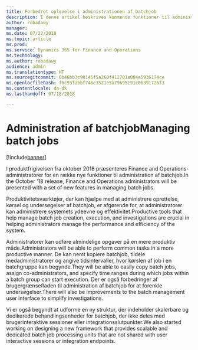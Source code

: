 ```yaml
---
title: Forbedret oplevelse i administrationen af batchjob
description: I denne artikel beskrives kommende funktioner til administration af batchjob.
author: robadawy
manager: 
ms.date: 07/22/2018
ms.topic: article
ms.prod: 
ms.service: Dynamics 365 for Finance and Operations
ms.technology: 
ms.author: robadawy
audience: admin
ms.translationtype: HT
ms.sourcegitcommit: 0b40bb3c98145f5a260f412701a884a5936174ce
ms.openlocfilehash: f6c93fabbf746e3521e5a79695191e06391726f3
ms.contentlocale: da-dk
ms.lasthandoff: 07/18/2018

---
```


# <a name="managing-batch-jobs"></a><span data-ttu-id="63677-103">Administration af batchjob</span><span class="sxs-lookup"><span data-stu-id="63677-103">Managing batch jobs</span></span>

[!include[banner](../../includes/banner.md)]

<span data-ttu-id="63677-104">I produktfrigivelsen fra oktober 2018 præsenteres Finance and Operations-administratorer for en række nye funktioner til administration af batchjob.</span><span class="sxs-lookup"><span data-stu-id="63677-104">In the October '18 release, Finance and Operations administrators will be presented with a set of new features in managing batch jobs.</span></span>

<span data-ttu-id="63677-105">Produktivitetsværktøjer, der kan hjælpe med at administrere oprettelse, kørsel og undersøgelser af batchjob, er afgørende for, at administratorer kan administrere systemets ydeevne og effektivitet.</span><span class="sxs-lookup"><span data-stu-id="63677-105">Productive tools that help manage batch job creation, execution, and investigations are crucial in helping administrators manage the performance and efficiency of the system.</span></span>

<span data-ttu-id="63677-106">Administratorer kan udføre almindelige opgaver på en mere produktiv måde.</span><span class="sxs-lookup"><span data-stu-id="63677-106">Administrators will be able to perform common tasks in a more productive manner.</span></span> <span data-ttu-id="63677-107">De kan nemt kopiere batchjob, tildele medadministratorer og angive tidsintervaller, hvor kørslen af job i en batchgruppe kan begynde.</span><span class="sxs-lookup"><span data-stu-id="63677-107">They will be able to easily copy batch jobs, assign co-administrators, and specify time ranges during which jobs within a batch group can start execution.</span></span> <span data-ttu-id="63677-108">Der er også forbedringer af brugergrænsefladen til administration af batchjob for at forenkle undersøgelser.</span><span class="sxs-lookup"><span data-stu-id="63677-108">There will also be improvements to the batch management user interface to simplify investigations.</span></span> 

<span data-ttu-id="63677-109">Vi er også begyndt at udforme en ny struktur, der indeholder skalerbare og dedikerede behandlingsenheder for batchjob, der ikke deles med brugerinteraktive sessioner eller integrationsslutpunkter.</span><span class="sxs-lookup"><span data-stu-id="63677-109">We also started working on designing a new framework that provides scalable and dedicated batch job processing units that are not shared with user interactive sessions or integration endpoints.</span></span>  

<!--
### Who uses this feature
This feature is intended for system administrators and power users managing batch jobs. 
## Status
### Availability
Cloud, on-premises
### Regional availability
All regions.
-->

